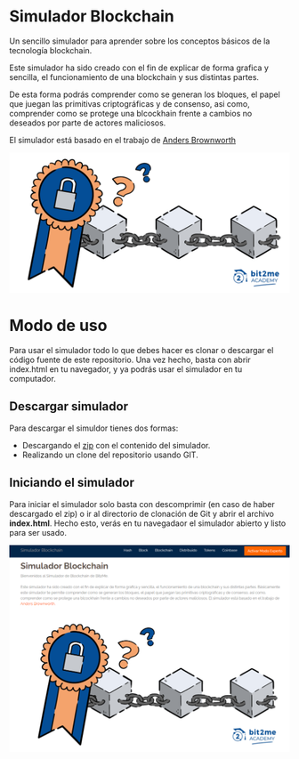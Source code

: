 # Simulador Blockchain
Un sencillo simulador para aprender sobre los conceptos básicos de la tecnología blockchain.

Este simulador ha sido creado con el fin de explicar de forma grafica y sencilla, el funcionamiento de una blockchain y sus distintas partes. 

De esta forma podrás comprender como se generan los bloques, el papel que juegan las primitivas criptográficas y de consenso, 
asi como, comprender como se protege una blcockhain frente a cambios no deseados por parte de actores maliciosos. 

El simulador está basado en el trabajo de [Anders Brownworth](https://github.com/anders94)

![Simulador de blockchains de Bit2Me](/images/blockchain-bit2me.png) 

# Modo de uso

Para usar el simulador todo lo que debes hacer es clonar o descargar el código fuente de este repositorio. Una vez hecho, basta con abrir index.html en tu navegador, y ya podrás usar el simulador en tu computador. 

## Descargar simulador

Para descargar el simuldor tienes dos formas:

- Descargando el [zip](https://gitlab.com/YukiteruAmano/simulador-blockchain/-/archive/master/simulador-blockchain-master.zip) con el contenido del simulador. 
- Realizando un clone del repositorio usando GIT.

## Iniciando el simulador
Para iniciar el simulador solo basta con descomprimir (en caso de haber descargado el zip) o ir al directorio de clonación de Git y abrir el archivo **index.html**. Hecho esto, verás en tu navegadaor el simulador abierto y listo para ser usado. 

![Simulador de blockchains de Bit2Me](/images/blockchain-bit2me-browser.png) 